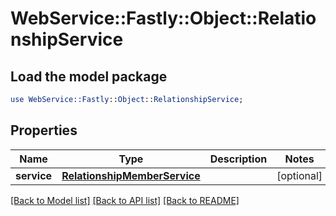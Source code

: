 # WebService::Fastly::Object::RelationshipService

## Load the model package
```perl
use WebService::Fastly::Object::RelationshipService;
```

## Properties
Name | Type | Description | Notes
------------ | ------------- | ------------- | -------------
**service** | [**RelationshipMemberService**](RelationshipMemberService.md) |  | [optional] 

[[Back to Model list]](../README.md#documentation-for-models) [[Back to API list]](../README.md#documentation-for-api-endpoints) [[Back to README]](../README.md)


